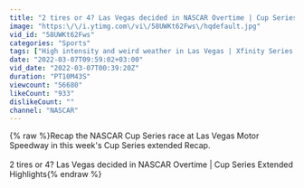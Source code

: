 ```yaml
---
title: "2 tires or 4? Las Vegas decided in NASCAR Overtime | Cup Series Extended Highlights"
image: "https:\/\/i.ytimg.com\/vi\/58UWKt62Fws\/hqdefault.jpg"
vid_id: "58UWKt62Fws"
categories: "Sports"
tags: ["High intensity and weird weather in Las Vegas | Xfinity Series Extended Highlights","NASCAR","nascar"]
date: "2022-03-07T09:59:02+03:00"
vid_date: "2022-03-07T00:39:20Z"
duration: "PT10M43S"
viewcount: "56680"
likeCount: "933"
dislikeCount: ""
channel: "NASCAR"
---
```

{% raw %}Recap the NASCAR Cup Series race at Las Vegas Motor Speedway in this week's Cup Series extended Recap. <br /><br />2 tires or 4? Las Vegas decided in NASCAR Overtime | Cup Series Extended Highlights{% endraw %}
